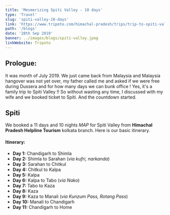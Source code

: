 ```yaml
---
title: 'Mesmerizing Spiti Valley - 10 days'
type: 'Travel'
slug: 'spiti-valley-10-days'
link: 'https://www.tripoto.com/himachal-pradesh/trips/trip-to-spiti-valley-10-days-2019-before-covid-5fb216597f1be'
path: '/blogs'
date: '28th Sep 2019'
banner: ../images/blogs/spiti-valley.jpeg
linkWebsite: Tripoto
---
```


## Prologue:
It was month of July 2019. We just came back from Malaysia and Malaysia hangover was not yet over, my father called me and asked if we were free during Dussera and for how many days we can bunk office ! Yes, it's a family trip to Spiti Valley !! So without wasting any time, I discussed with my wife and we booked ticket to Spiti. And the countdown started.
## Spiti
We booked a 11 days and 10 nights *MAP* for Spiti Valley from 
**Himachal Pradesh Helpline Tourism** kolkata branch. Here is our basic itinerary.

#### Itinerary:
- **Day 1:** Chandigarh to Shimla
- **Day 2:** Shimla to Sarahan (*via kufri, narkanda*)
- **Day 3:** Sarahan to Chitkul
- **Day 4:** Chitkul to Kalpa
- **Day 5:** Kalpa
- **Day 6:** Kalpa to Tabo (*via Nako*)
- **Day 7:** Tabo to Kaza
- **Day 8:** Kaza
- **Day 9:** Kaza to Manali (*via Kunzum Pass, Rotang Pass*)
- **Day 10:** Manali to Chandigarh
- **Day 11:** Chandigarh to Home
